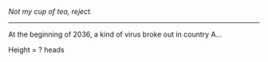 *Not my cup of tea, reject.*

---

At the beginning of 2036, a kind of virus broke out in country A...

Height = ? heads